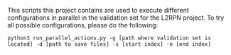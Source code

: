 This scripts this project contains are used to execute different configurations in parallel in the validation set for the L2RPN project. To try all possible configurations, please do the following:

```
python3 run_parallel_actions.py -g [path where validation set is located] -d [path to save files] -s [start index] -e [end index]
```
